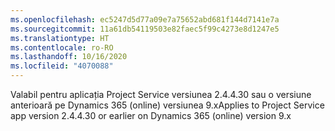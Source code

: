 ```yaml
---
ms.openlocfilehash: ec5247d5d77a09e7a75652abd681f144d7141e7a
ms.sourcegitcommit: 11a61db54119503e82faec5f99c4273e8d1247e5
ms.translationtype: HT
ms.contentlocale: ro-RO
ms.lasthandoff: 10/16/2020
ms.locfileid: "4070088"
---
```

<span data-ttu-id="4f34a-101">Valabil pentru aplicația Project Service versiunea 2.4.4.30 sau o versiune anterioară pe Dynamics 365 (online) versiunea 9.x</span><span class="sxs-lookup"><span data-stu-id="4f34a-101">Applies to Project Service app version 2.4.4.30 or earlier on Dynamics 365 (online) version 9.x</span></span>
